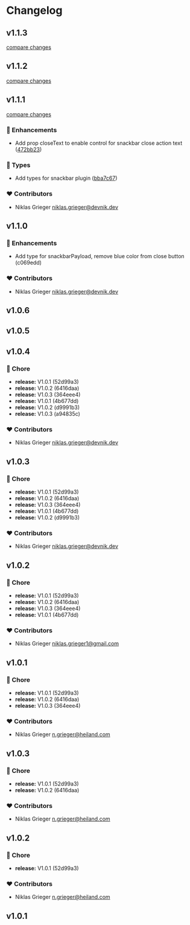 # Changelog


## v1.1.3

[compare changes](https://github.com/devonik/nuxt-vuetify-error-handler/compare/v1.1.2...v1.1.3)

## v1.1.2

[compare changes](https://github.com/devonik/nuxt-vuetify-error-handler/compare/v1.1.1...v1.1.2)

## v1.1.1

[compare changes](https://github.com/devonik/nuxt-vuetify-error-handler/compare/v1.1.0...v1.1.1)

### 🚀 Enhancements

- Add prop closeText to enable control for snackbar close action text ([472bb23](https://github.com/devonik/nuxt-vuetify-error-handler/commit/472bb23))

### 🌊 Types

- Add types for snackbar plugin ([bba7c67](https://github.com/devonik/nuxt-vuetify-error-handler/commit/bba7c67))

### ❤️ Contributors

- Niklas Grieger <niklas.grieger@devnik.dev>

## v1.1.0


### 🚀 Enhancements

  - Add type for snackbarPayload, remove blue color from close button (c069edd)

### ❤️  Contributors

- Niklas Grieger <niklas.grieger@devnik.dev>

## v1.0.6

## v1.0.5

## v1.0.4


### 🏡 Chore

  - **release:** V1.0.1 (52d99a3)
  - **release:** V1.0.2 (6416daa)
  - **release:** V1.0.3 (364eee4)
  - **release:** V1.0.1 (4b677dd)
  - **release:** V1.0.2 (d9991b3)
  - **release:** V1.0.3 (a94835c)

### ❤️  Contributors

- Niklas Grieger <niklas.grieger@devnik.dev>

## v1.0.3


### 🏡 Chore

  - **release:** V1.0.1 (52d99a3)
  - **release:** V1.0.2 (6416daa)
  - **release:** V1.0.3 (364eee4)
  - **release:** V1.0.1 (4b677dd)
  - **release:** V1.0.2 (d9991b3)

### ❤️  Contributors

- Niklas Grieger <niklas.grieger@devnik.dev>

## v1.0.2


### 🏡 Chore

  - **release:** V1.0.1 (52d99a3)
  - **release:** V1.0.2 (6416daa)
  - **release:** V1.0.3 (364eee4)
  - **release:** V1.0.1 (4b677dd)

### ❤️  Contributors

- Niklas Grieger <niklas.grieger1@gmail.com>

## v1.0.1


### 🏡 Chore

  - **release:** V1.0.1 (52d99a3)
  - **release:** V1.0.2 (6416daa)
  - **release:** V1.0.3 (364eee4)

### ❤️  Contributors

- Niklas Grieger <n.grieger@heiland.com>

## v1.0.3


### 🏡 Chore

  - **release:** V1.0.1 (52d99a3)
  - **release:** V1.0.2 (6416daa)

### ❤️  Contributors

- Niklas Grieger <n.grieger@heiland.com>

## v1.0.2


### 🏡 Chore

  - **release:** V1.0.1 (52d99a3)

### ❤️  Contributors

- Niklas Grieger <n.grieger@heiland.com>

## v1.0.1

